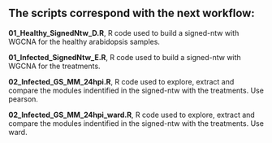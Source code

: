 ## The scripts correspond with the next workflow:

**01_Healthy_SignedNtw_D.R**, R code used to build a signed-ntw with WGCNA for the healthy arabidopsis samples.  


**01_Infected_SignedNtw_E.R**, R code used to build a signed-ntw with WGCNA for the  treatments.

**02_Infected_GS_MM_24hpi.R**, R code used to explore, extract and compare the modules indentified in the signed-ntw with the treatments. Use pearson.

**02_Infected_GS_MM_24hpi_ward.R**, R code used to explore, extract and compare the modules indentified in the signed-ntw with the treatments. Use ward. 
